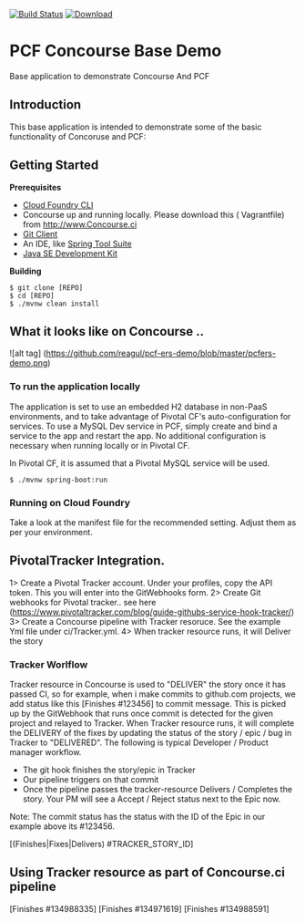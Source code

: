[![Build Status](https://travis-ci.org/mborges-pivotal/pcf-ers-demo1.svg?branch=master)](https://travis-ci.org/mborges-pivotal/pcf-ers-demo1)
[ ![Download](https://api.bintray.com/packages/mborges-pivotal/generic/pcf-ers-demo1/images/download.svg) ](https://bintray.com/mborges-pivotal/generic/pcf-ers-demo1/_latestVersion)

# PCF Concourse Base Demo
Base application to demonstrate Concourse And PCF


## Introduction
This base application is intended to demonstrate some of the basic functionality of Concoruse and PCF:


## Getting Started

**Prerequisites**
- [Cloud Foundry CLI](http://info.pivotal.io/p0R00I0eYJ011dAUCN06lR2)
- Concourse up and running locally. Please download this ( Vagrantfile) from http://www.Concourse.ci
- [Git Client](http://info.pivotal.io/i1RI0AUe6gN00C010l12J0R)
- An IDE, like [Spring Tool Suite](http://info.pivotal.io/f00RC0N0lh01eU21IAJ260R)
- [Java SE Development Kit](http://info.pivotal.io/n0I60i3021AN0JU0le10CRR)

**Building**
```
$ git clone [REPO]
$ cd [REPO]
$ ./mvnw clean install
``` 
## What it looks like on Concourse ..

![alt tag] (https://github.com/reagul/pcf-ers-demo/blob/master/pcfers-demo.png)
### To run the application locally
The application is set to use an embedded H2 database in non-PaaS environments, and to take advantage of Pivotal CF's auto-configuration for services. To use a MySQL Dev service in PCF, simply create and bind a service to the app and restart the app. No additional configuration is necessary when running locally or in Pivotal CF.

In Pivotal CF, it is assumed that a Pivotal MySQL service will be used.

```
$ ./mvnw spring-boot:run
```

### Running on Cloud Foundry
Take a look at the manifest file for the recommended setting. Adjust them as per your environment.


## PivotalTracker Integration. 
1> Create a Pivotal Tracker account. Under your profiles, copy the API token. This you will enter into the GitWebhooks form.
2> Create Git webhooks for Pivotal tracker.. see here (https://www.pivotaltracker.com/blog/guide-githubs-service-hook-tracker/)
3> Create a Concourse pipeline with Tracker resoruce. See the example Yml file under ci/Tracker.yml.
4> When tracker resource runs, it will Deliver the story 

### Tracker Worlflow 

Tracker resource in Concourse is  used to "DELIVER" the story once it has passed CI, so for example, when i make commits to github.com projects, we add status like this  [Finishes #123456] to commit message. This is picked up by the GitWebhook that runs once commit is detected for the given project and relayed to Tracker. When Tracker resource runs, it will complete the DELIVERY of the fixes by updating the status of the story / epic / bug in Tracker to "DELIVERED". The following is typical Developer / Product manager workflow.

- The git hook finishes the story/epic in Tracker
- Our pipeline triggers on that commit
- Once the pipeline passes the tracker-resource Delivers / Completes the story. Your PM will see a Accept / Reject status next to the Epic now.

Note: The commit status has the status with the ID of the Epic in our example above its #123456.

[(Finishes|Fixes|Delivers) #TRACKER_STORY_ID]

## Using Tracker resource as part of Concourse.ci pipeline
[Finishes #134988335]
[Finishes #134971619]
[Finishes #134988591]
